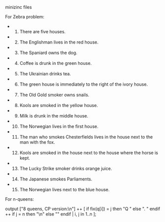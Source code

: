 minizinc files


For Zebra problem:


*   1. There are five houses.
*    2. The Englishman lives in the red house.
*    3. The Spaniard owns the dog.
*    4. Coffee is drunk in the green house.
*    5. The Ukrainian drinks tea.
*    6. The green house is immediately to the right of the ivory house.
*    7. The Old Gold smoker owns snails.
*    8. Kools are smoked in the yellow house.
*    9. Milk is drunk in the middle house.
*   10. The Norwegian lives in the first house.
*   11. The man who smokes Chesterfields lives in the house next to the
       man with the fox.
*   12. Kools are smoked in the house next to the house where the horse
       is kept.
*   13. The Lucky Strike smoker drinks orange juice.
*   14. The Japanese smokes Parliaments.
*   15. The Norwegian lives next to the blue house.



For n-queens:

output	["8 queens, CP version:\n"] ++
	[	if fix(q[i]) = j then "Q " else ". " endif ++
	 	if j = n then "\n" else "" endif
	|	i, j in 1..n
	];
